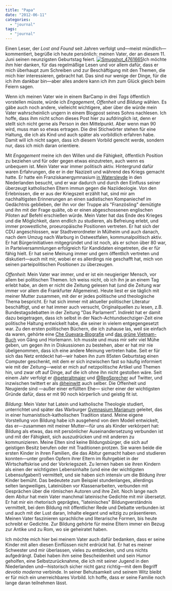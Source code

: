 ```yaml
---
title: "Papa"
date: "2012-06-11"
categories: 
  - "journal"
tags: 
  - "journal"
---
```


Einen Leser, der _Lost and Found_ seit Jahren verfolgt und—meist mündlich—kommentiert, begrüße ich heute persönlich: meinen Vater, der an diesem 11. Juni seinen neunzigsten Geburtstag feiert. [![Smugshot_4761665](http://heinz.typepad.com/.a/6a00d83451d60069e201630662490a970d-300wi "Smugshot_4761665")](http://heinz.typepad.com/.a/6a00d83451d60069e201630662490a970d-pi)Ich möchte ihm hier danken, für das regelmäßige Lesen und vor allem dafür, dass er mich überhaupt zum Schreiben und zur Beschäftigung mit den Themen, die mich hier interessieren, gebracht hat. Das sind nur wenige der Dinge, für die ich ihm dankbar bin—aber alles andere kann ich ihm zum Glück gleich beim Feiern sagen.

Wenn ich meinen Vater wie in einem BarCamp in drei _Tags_ öffentlich vorstellen müsste, würde ich _Engagement_, _Offenheit_ und _Bildung_ wählen. Es gäbe auch noch andere, vielleicht wichtigere, aber über die würde mein Vater wahrscheinlich ungern in einem Blogpost seines Sohns nachlesen. Ich hoffe, dass ihm nicht schon dieses Post hier zu aufdringlich ist, denn er stellt sich nicht gerne als Person in den Mittelpunkt. Aber wenn man 90 wird, muss man so etwas ertragen. Die drei Stichwörter stehen für eine Haltung, die ich als Kind und auch später als vorbildlich erfahren habe. Damit will ich nicht sagen, dass ich diesem Vorbild gerecht werde, sondern nur, dass ich mich daran orientiere.

Mit _Engagement_ meine ich den Willen und die Fähigkeit, öffentlich Position zu beziehen und für oder gegen etwas einzutreten, auch wenn es unbequem ist. Mein Vater war immer politisch aktiv. Hintergrund dafür waren Erfahrungen, die er in der Nazizeit und während des Kriegs gemacht hatte. Er hatte ein Franziskanergymnasium [in Watersleyde](http://www.franziskanergymnasium-kreuzburg.eu/index.php?option=com_content&view=article&id=111&Itemid=52&lang=de "Geschichte der Schule") in den Niederlanden besucht, und er war dadurch und durch den Einfluss seiner überzeugt katholischen Eltern immun gegen die Naziideologie. Von den Erlebnissen, die er aus der Kriegszeit erzählt hat, sind mir am nachhaltigsten Erinnerungen an einen sadistischen Kompaniechef im Gedächtnis geblieben, der ihn vor der Truppe als "Französling" demütigte und ihn mit der Frage quälte, ob er einen abgeschossenen englischen Piloten auf Befehl erschießen würde. Mein Vater hat das Ende des Krieges und die Möglichkeit, dann endlich zu studieren, als Befreiung erlebt, und immer prowestliche, proeuropäische Positionen vertreten. Er hat sich der CDU angeschlossen, war Stadtverordneter in Mülheim und auch danach, nach dem Umzug nach Warburg in Ostwestfalen, kommunalpolitisch aktiv. Er hat Bürgerinitiativen mitgegründet und ist noch, als er schon über 80 war, in Parteiversammlungen erfolgreich für Kandidaten eingetreten, die er für fähig hielt. Er hat seine Meinung immer und gern öffentlich vertreten und diskutiert—auch mit mir, wobei er es allerdings nie geschafft hat, mich von seinen parteipolitischen Positionen zu überzeugen.

_Offenheit_: Mein Vater war immer, und er ist ein neugieriger Mensch, vor allem bei politischen Themen. Ich weiss nicht, ob ich ihn je an einem Tag erlebt habe, an dem er nicht die Zeitung gelesen hat (und die Zeitung war immer vor allem die Frankfurter Allgemeine). Heute liest er sie täglich mit meiner Mutter zusammen, mit der er jedes politische und theologische Thema bespricht. Er hat sich immer mit aktueller politischer Literatur beschäftigt, und er hat immer auch versucht, Originalquellen zu lesen, z.B. Bundestagsdebatten in der Zeitung "Das Parlament". Indirekt hat er damit dazu beigetragen, dass ich selbst in der Nach-Achtundsechziger-Zeit eine politische Haltung entwickelt habe, die seiner in vielem entgegengesetzt war. Zu den ersten politischen Büchern, die ich zuhause las, weil sie einfach da waren, gehörte eine [Che Guevara-Biografie](http://www.amazon.de/Che-Guevara-Andrew-Sinclair/dp/B0000BUPK3/ref=sr_1_2?s=books&ie=UTF8&qid=1339394614&sr=1-2 "Che Guevara: Amazon.de: Andrew Sinclair: Bücher") und [das grüne Vietnam-Buch](http://www.amazon.de/Vietnam-Genesis-Konflikts-J%C3%BCrgen-Horlemann/dp/B002XQY5YQ/ref=sr_1_8?s=books&ie=UTF8&qid=1339394747&sr=1-8 "Vietnam. Genesis eines Konflikts: Amazon.de: Jürgen / Gäng, Peter Horlemann: Bücher") von Gäng und Horlemann. Ich musste und muss mir sehr viel Mühe geben, um gegen ihn in Diskussionen zu bestehen, aber er hat mir nie übelgenommen, dass ich eine andere Meinung vertreten habe. Seit er für sich das Netz entdeckt hat—wir haben ihn zum 85sten Geburtstag einen Computer geschenkt, mit dem er sich inzwischen fast so häufig informiert wie mit der Zeitung—weist er mich auf netzpolitische Artikel und Themen hin, und zwar oft auf Dinge, auf die ich ohne ihn nicht gestoßen wäre. Seit einem Jahr verfolgt er [@peteraltmaier](https://twitter.com/#!/peteraltmaier "Peter Altmaier (peteraltmaier) on Twitter") und [@RegSprecher](https://twitter.com/#!/RegSprecher "Steffen Seibert (regsprecher) on Twitter") auf Twitter, und inzwischen twittert er als [@heinwitt](https://twitter.com/#!/heinwitt "HeinWitt (heinwitt) on Twitter") auch selber. Die Offenheit und Neugierde sind —außer einer erfüllten Ehe— sicher einer der wichtigsten Gründe dafür, dass er mit 90 noch körperlich und geistig fit ist.

_Bildung_: Mein Vater hat Latein und katholische Theologie studiert, unterrichtet und später das Warburger [Gymnasium Marianum](http://de.wikipedia.org/wiki/Gymnasium_Marianum_(Warburg) "Gymnasium Marianum (Warburg) – Wikipedia") geleitet, das in einer humanistisch-katholischen Tradition stand. Meine eigene Vorstellung von Bildung habe ich ausgehend von dem Modell entwickelt, das er—zusammen mit meiner Mutter—für uns als Kinder verkörpert hat: Bildung als etwas, das mit persönlicher Auseinandersetzung verbunden ist und mit der Fähigkeit, sich auszudrücken und mit anderen zu kommunizieren. Meine Elten sind keine Bildungsbürger, die sich auf geistigen Besitz berufen oder mit Traditionen protzen. Sie waren beide die ersten Kinder in ihren Familien, die das Abitur gemacht haben und studieren konnten—unter großen Opfern ihrer Eltern im Ruhrgebiet in der Wirtschaftskrise und der Vorkriegszeit. Zu lernen haben sie ihren Kindern als einen der wichtigsten Lebensinhalte (und eine der wichtigsten Lebensufgaben!) vermittelt, und sie haben sich intensiv um die Bildung ihrer Kinder bemüht. Das bedeutete zum Beispiel stundenlanges, allerdings selten langweiliges, Lateinüben vor Klassenarbeiten, verbunden mit Gesprächen über die römischen Autoren und ihre Zeit. Noch lange nach dem Abitur hat mein Vater manchmal lateinische Gedichte mit mir übersetzt. Er hat mir ein rhetorisch geprägtes, "lateinisches" Bildungverständnis vermittelt, bei dem Bildung mit öffentlicher Rede und Debatte verbunden ist und auch mit der Lust daran, Inhalte elegant und witzig zu präsentieren. Meinen Vater faszinieren sprachliche und literarische Formen, bis heute schreibt er Gedichte. Zur Bildung gehörte für meine Eltern immer ein Bezug zur Antike und zu Rom, wo sie geheiratet haben.

Ich möchte mich hier bei meinem Vater auch dafür bedanken, dass er seine Kinder mit allen diesen Einflüssen nicht erdrückt hat. Er hat es meiner Schwester und mir überlassen, vieles zu entdecken, und uns nichts aufgedrängt. Dabei haben ihm seine Bescheidenheit und sein Humor geholfen, eine Selbstzurücknahme, die ich mit seiner Jugend in den Niederlanden und—historisch sicher nicht ganz richtig—mit dem Begriff _devotio moderna_ verbinde. In seiner Behutsamkeit und seinem Witz bleibt er für mich ein unerreichbares Vorbild. Ich hoffe, dass er seine Familie noch lange daran teilnehmen lässt.
